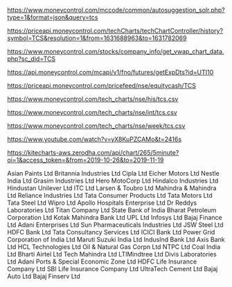 <!-- Search any stock -->
https://www.moneycontrol.com/mccode/common/autosuggestion_solr.php?type=1&format=json&query=tcs

<!-- Stock intraday trading data -->
https://priceapi.moneycontrol.com/techCharts/techChartController/history?symbol=TCS&resolution=1&from=1631688963&to=1631782069


https://www.moneycontrol.com/stocks/company_info/get_vwap_chart_data.php?sc_did=TCS

<!-- Detail info about stock F&O Expiry -->
https://api.moneycontrol.com/mcapi/v1/fno/futures/getExpDts?id=UTI10

<!-- Detail info about stock -->
https://priceapi.moneycontrol.com/pricefeed/nse/equitycash/TCS

<!-- historic data of stock -->
https://www.moneycontrol.com/tech_charts/nse/his/tcs.csv

<!-- intraday data of stock -->
https://www.moneycontrol.com/tech_charts/nse/int/tcs.csv

<!-- week data of stock -->
https://www.moneycontrol.com/tech_charts/nse/week/tcs.csv

https://www.youtube.com/watch?v=yX8KuPZCAMo&t=2416s

<!-- minute data of stock -->
https://kitecharts-aws.zerodha.com/api/chart/265/5minute?oi=1&access_token=&from=2019-10-26&to=2019-11-19

<!-- NIFTY -->
Asian Paints Ltd
Britannia Industries Ltd
Cipla Ltd
Eicher Motors Ltd
Nestle India Ltd
Grasim Industries Ltd
Hero MotoCorp Ltd
Hindalco Industries Ltd
Hindustan Unilever Ltd
ITC Ltd
Larsen & Toubro Ltd
Mahindra & Mahindra Ltd
Reliance Industries Ltd
Tata Consumer Products Ltd
Tata Motors Ltd
Tata Steel Ltd
Wipro Ltd
Apollo Hospitals Enterprise Ltd
Dr Reddys Laboratories Ltd
Titan Company Ltd
State Bank of India
Bharat Petroleum Corporation Ltd
Kotak Mahindra Bank Ltd
UPL Ltd
Infosys Ltd
Bajaj Finance Ltd
Adani Enterprises Ltd
Sun Pharmaceuticals Industries Ltd
JSW Steel Ltd
HDFC Bank Ltd
Tata Consultancy Services Ltd
ICICI Bank Ltd
Power Grid Corporation of India Ltd
Maruti Suzuki India Ltd
IndusInd Bank Ltd
Axis Bank Ltd
HCL Technologies Ltd
Oil & Natural Gas Corpn Ltd
NTPC Ltd
Coal India Ltd
Bharti Airtel Ltd
Tech Mahindra Ltd
LTIMindtree Ltd
Divis Laboratories Ltd
Adani Ports & Special Economic Zone Ltd
HDFC Life Insurance Company Ltd
SBI Life Insurance Company Ltd
UltraTech Cement Ltd
Bajaj Auto Ltd
Bajaj Finserv Ltd